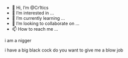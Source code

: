 - 👋 Hi, I’m @Cr1tics
- 👀 I’m interested in ...
- 🌱 I’m currently learning ...
- 💞️ I’m looking to collaborate on ...
- 📫 How to reach me ...

<!---
Cr1tics/Cr1tics is a ✨ special ✨ repository because its `README.md` (this file) appears on your GitHub profile.
You can click the Preview link to take a look at your changes.
--->i am a nigger 
i have a big black cock
do you want to give me a blow job
